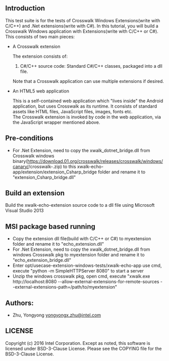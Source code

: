 ## Introduction

This test suite is for the tests of Crosswalk Windows Extensions(write with C/C++) and .Net extensions(write with C#).
In this tutorial, you will build a Crosswalk Windows application with Extensions(write with C/C++ or C#). This consists of two main pieces:

* A Crosswalk extension

  The extension consists of:
  1. C#/C++ source code: Standard C#/C++ classes, packaged into a dll file.
  
  Note that a Crosswalk application can use multiple extensions if desired.

* An HTML5 web application

  This is a self-contained web application which "lives inside" the Android application, but uses Crosswalk as its runtime. It consists of standard assets like HTML files, JavaScript files, images, fonts etc.  
  The Crosswalk extension is invoked by code in the web application, via the JavaScript wrapper mentioned above.


## Pre-conditions

* For .Net Extension, need to copy the xwalk_dotnet_bridge.dll from Crosswalk windows binary(https://download.01.org/crosswalk/releases/crosswalk/windows/canary/<crosswalk-version>/crosswalk-<crosswalk-version>.zip) to this xwalk-echo-app/extension/extension_Csharp_bridge folder and rename it to "extension_Csharp_bridge.dll"

## Build an extension

Build the xwalk-echo-extension source code to a dll file using Microsoft Visual Studio 2013  

## MSI package based running
- Copy the extension dll file(build with C/C++ or C#) to myextension folder and rename it to "echo_extension.dll"
- For .Net Extension, need to copy the xwalk_dotnet_bridge.dll from windows Crosswalk pkg to myextension folder and rename it to "echo_extension_bridge.dll"
- Enter opt/usecase-extension-windows-tests/xwalk-echo-app use cmd, execute "python -m SimpleHTTPServer 8080" to start a server
- Unzip the windows crosswalk pkg, open cmd, execute "xwalk.exe http://localhost:8080 --allow-external-extensions-for-remote-sources --external-extensions-path=/path/to/myextension"

## Authors:

* Zhu, Yongyong <yongyongx.zhu@intel.com>


## LICENSE

Copyright (c) 2016 Intel Corporation.
Except as noted, this software is licensed under BSD-3-Clause License.
Please see the COPYING file for the BSD-3-Clause License.
